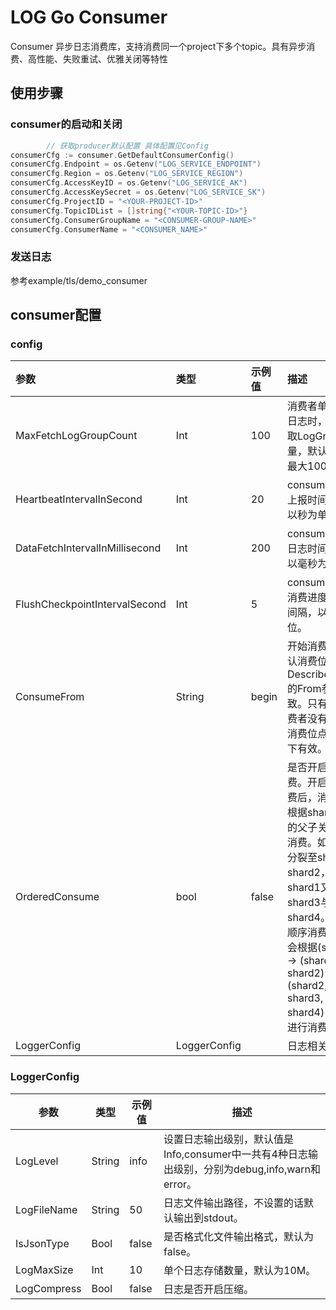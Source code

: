 # LOG Go Consumer

Consumer 异步日志消费库，支持消费同一个project下多个topic。具有异步消费、高性能、失败重试、优雅关闭等特性

## 使用步骤

### consumer的启动和关闭

```go
        // 获取producer默认配置 具体配置见Config
consumerCfg := consumer.GetDefaultConsumerConfig()
consumerCfg.Endpoint = os.Getenv("LOG_SERVICE_ENDPOINT")
consumerCfg.Region = os.Getenv("LOG_SERVICE_REGION")
consumerCfg.AccessKeyID = os.Getenv("LOG_SERVICE_AK")
consumerCfg.AccessKeySecret = os.Getenv("LOG_SERVICE_SK")
consumerCfg.ProjectID = "<YOUR-PROJECT-ID>"
consumerCfg.TopicIDList = []string{"<YOUR-TOPIC-ID>"}
consumerCfg.ConsumerGroupName = "<CONSUMER-GROUP-NAME>"
consumerCfg.ConsumerName = "<CONSUMER_NAME>"
```

### 发送日志

参考example/tls/demo_consumer

## consumer配置

### config

| 参数                    | 类型            | 示例值                                  | 描述                                                                                                                                                                                                                  |
|:----------------------|:--------------|:-------------------------------------|:--------------------------------------------------------------------------------------------------------------------------------------------------------------------------------------------------------------------|
| MaxFetchLogGroupCount             | Int           | 100   | 消费者单次消费日志时，最大获取LogGroup数量，默认100，最大1000。                                                                                                                                                                            |
| HeartbeatIntervalInSecond         | Int           | 20    | consumer心跳上报时间间隔，以秒为单位。                                                                                                                                                         |
| DataFetchIntervalInMillisecond    | Int           | 200   | consumer消费日志时间间隔，以毫秒为单位。       |
| FlushCheckpointIntervalSecond     | Int           | 5     | consumer上传消费进度的时间间隔，以秒为单位。                                                                                                                   |
| ConsumeFrom                       | String        | begin | 开始消费时的默认消费位点，与DescribeCursor的From参数一致。只有在该消费者没有上传过消费位点的情况下有效。|
| OrderedConsume                    | bool          | false | 是否开启顺序消费。开启顺序消费后，消费者会根据shard分裂的父子关系进行消费。如shard0分裂至shard1与shard2，而shard1又分裂成shard3与shard4。在开启顺序消费之后，会根据(shard0) -> (shard1, shard2) -> (shard2, shard3, shard4) 的顺序进行消费。                                                                                                                                                         |
| LoggerConfig                      | LoggerConfig  |       | 日志相关配置                                                                                                                                                                                                              |

### LoggerConfig

| 参数          | 类型     | 示例值   | 描述                                                               |
|-------------|--------|-------|------------------------------------------------------------------|
| LogLevel    | String | info  | 设置日志输出级别，默认值是Info,consumer中一共有4种日志输出级别，分别为debug,info,warn和error。 |
| LogFileName | String | 50    | 日志文件输出路径，不设置的话默认输出到stdout。                                       |
| IsJsonType  | Bool   | false | 是否格式化文件输出格式，默认为false。                                            |
| LogMaxSize  | Int    | 10    | 单个日志存储数量，默认为10M。                                                 |
| LogCompress | Bool   | false | 日志是否开启压缩。                                                        |
